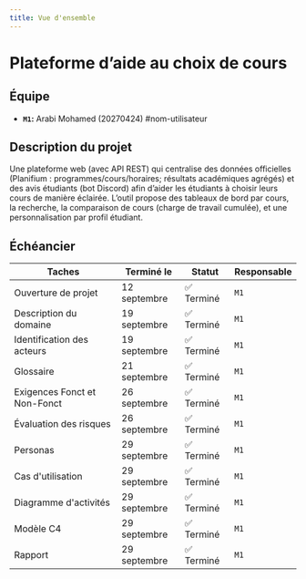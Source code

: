 ```yaml
---
title: Vue d'ensemble
---
```


<style>
    @media screen and (min-width: 76em) {
        .md-sidebar--primary {
            display: none !important;
        }
    }
</style>

# Plateforme d’aide au choix de cours

## Équipe

- **`M1`:** Arabi Mohamed (20270424) #nom-utilisateur

## Description du projet

Une plateforme web (avec API REST) qui centralise des données officielles (Planifium : programmes/cours/horaires; résultats académiques agrégés) et des avis étudiants (bot Discord) afin d’aider les étudiants à choisir leurs cours de manière éclairée. L’outil propose des tableaux de bord par cours, la recherche, la comparaison de cours (charge de travail cumulée), et une personnalisation par profil étudiant.

## Échéancier

| Taches                       | Terminé le   | Statut     | Responsable |
| ---------------------------- | ------------ | ---------- | ----------- |
| Ouverture de projet          | 12 septembre | ✅ Terminé | `M1`        |
| Description du domaine       | 19 septembre | ✅ Terminé | `M1`        |
| Identification des acteurs   | 19 septembre | ✅ Terminé | `M1`        |
| Glossaire                    | 21 septembre | ✅ Terminé | `M1`        |
| Exigences Fonct et Non-Fonct | 26 septembre | ✅ Terminé | `M1`        |
| Évaluation des risques       | 26 septembre | ✅ Terminé | `M1`        |
| Personas                     | 29 septembre | ✅ Terminé | `M1`        |
| Cas d'utilisation            | 29 septembre | ✅ Terminé | `M1`        |
| Diagramme d'activités        | 29 septembre | ✅ Terminé | `M1`        |
| Modèle C4                    | 29 septembre | ✅ Terminé | `M1`        |
| Rapport                      | 29 septembre | ✅ Terminé | `M1`        |
